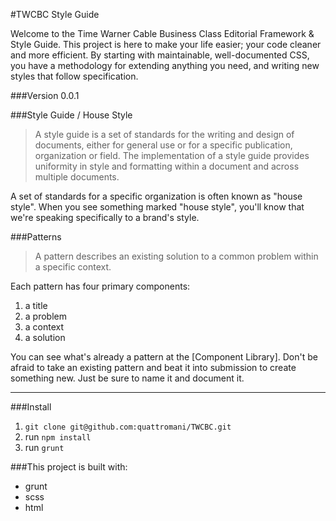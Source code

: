 #TWCBC Style Guide

Welcome to the Time Warner Cable Business Class Editorial Framework & Style Guide. This project is here to make your life easier; your code cleaner and more efficient. By starting with maintainable, well-documented CSS, you have a methodology for extending anything you need, and writing new styles that follow specification.

###Version
0.0.1

###Style Guide / House Style
>A style guide is a set of standards for the writing and design of documents, either for general use or for a specific publication, organization or field. The implementation of a style guide provides uniformity in style and formatting within a document and across multiple documents.

A set of standards for a specific organization is often known as "house style". When you see something marked "house style", you'll know that we're speaking specifically to a brand's style.

###Patterns
>A pattern describes an existing solution to a common problem within a specific context.

Each pattern has four primary components:  
1. a title  
2. a problem  
3. a context  
4. a solution  

You can see what's already a pattern at the [Component Library]. Don't be afraid to take an existing pattern and beat it into submission to create something new. Just be sure to name it and document it.

___

###Install
1. `git clone git@github.com:quattromani/TWCBC.git`  
2. run `npm install`  
3. run `grunt`  

###This project is built with:
* grunt
* scss
* html

